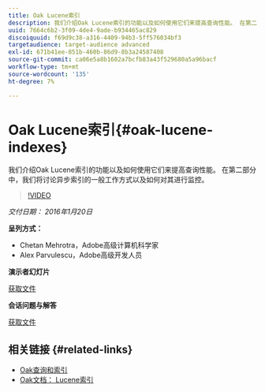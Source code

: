 ```yaml
---
title: Oak Lucene索引
description: 我们介绍Oak Lucene索引的功能以及如何使用它们来提高查询性能。 在第二部分中，我们将讨论异步索引的一般工作方式以及如何对其进行监控。
uuid: 7664c6b2-3f09-4de4-9ade-b934465ac829
discoiquuid: f69d9c38-a316-4409-94b3-5ff576034bf3
targetaudience: target-audience advanced
exl-id: 671b41ee-851b-460b-86d9-8b3a24587408
source-git-commit: ca06e5a8b1602a7bcfb83a43f529680a5a96bacf
workflow-type: tm+mt
source-wordcount: '135'
ht-degree: 7%

---
```


# Oak Lucene索引{#oak-lucene-indexes}

我们介绍Oak Lucene索引的功能以及如何使用它们来提高查询性能。 在第二部分中，我们将讨论异步索引的一般工作方式以及如何对其进行监控。

>[!VIDEO](https://video.tv.adobe.com/v/19303/?quality=9)

*交付日期： 2016年1月20日*

**呈列方式：**

* Chetan Mehrotra，Adobe高级计算机科学家
* Alex Parvulescu，Adobe高级开发人员

**演示者幻灯片**

[获取文件](assets/aem-gems-012016-oak-lucene-indexes-async-local.pdf)

**会话问题与解答**

[获取文件](assets/q-a-1-20-16-gem-session-oak-lucene-indexes.pdf)

## 相关链接 {#related-links}

* [Oak查询和索引](https://docs.adobe.com/docs/en/aem/6-1/deploy/platform/queries-and-indexing.html)
* [Oak文档： Lucene索引](https://jackrabbit.apache.org/oak/docs/query/lucene.html)

